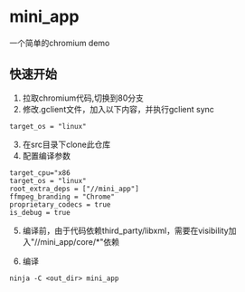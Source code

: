 # mini_app
一个简单的chromium demo

## 快速开始

1. 拉取chromium代码,切换到80分支
2. 修改.gclient文件，加入以下内容，并执行gclient sync

```
target_os = "linux"
```

3. 在src目录下clone此仓库
4. 配置编译参数

```
target_cpu="x86
target_os = "linux"
root_extra_deps = ["//mini_app"]
ffmpeg_branding = "Chrome"
proprietary_codecs = true
is_debug = true
```

5. 编译前，由于代码依赖third_party/libxml，需要在visibility加入"//mini_app/core/*"依赖

6. 编译

```
ninja -C <out_dir> mini_app

```
